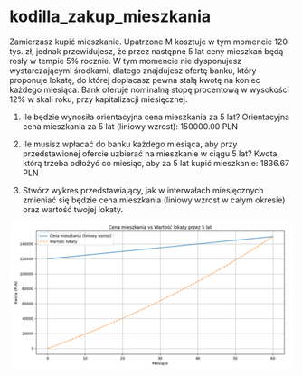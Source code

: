 # kodilla_zakup_mieszkania

Zamierzasz kupić mieszkanie. Upatrzone M kosztuje w tym momencie 120 tys. zł, jednak przewidujesz, że przez następne 5 lat ceny mieszkań będą rosły w tempie 5% rocznie. W tym momencie nie dysponujesz wystarczającymi środkami, dlatego znajdujesz ofertę banku, który proponuje lokatę, do której dopłacasz pewna stałą kwotę na koniec każdego miesiąca. Bank oferuje nominalną stopę procentową w wysokości 12% w skali roku, przy kapitalizacji miesięcznej.

1. Ile będzie wynosiła orientacyjna cena mieszkania za 5 lat?
Orientacyjna cena mieszkania za 5 lat (liniowy wzrost): 150000.00 PLN

2. Ile musisz wpłacać do banku każdego miesiąca, aby przy przedstawionej ofercie uzbierać na mieszkanie w ciągu 5 lat?
Kwota, którą trzeba odłożyć co miesiąc, aby za 5 lat kupić mieszkanie: 1836.67 PLN

3. Stwórz wykres przedstawiający, jak w interwałach miesięcznych zmieniać się będzie cena mieszkania (liniowy wzrost w całym okresie) oraz wartość twojej lokaty.

![alt text](image.png)